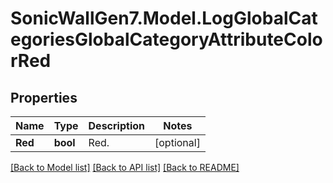 # SonicWallGen7.Model.LogGlobalCategoriesGlobalCategoryAttributeColorRed

## Properties

Name | Type | Description | Notes
------------ | ------------- | ------------- | -------------
**Red** | **bool** | Red. | [optional] 

[[Back to Model list]](../README.md#documentation-for-models) [[Back to API list]](../README.md#documentation-for-api-endpoints) [[Back to README]](../README.md)

